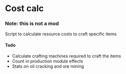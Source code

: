Cost calc
=============

### Note: this is not a mod


Script to calculate resource costs to craft specific items

#### Todo
* Calculate crafting machines required to craft the items
* Count in production module effects
* Stats on oil cracking and ore mining
